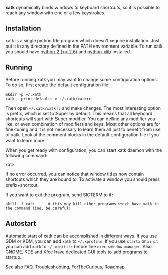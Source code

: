 **xatk** dynamically binds windows to keyboard shortcuts, so it is
possible to reach any window with one or a few keystrokes.

## Installation ##

xatk is a single python file program which doesn't require installation. Just
put it in any directory defined in the PATH environment variable. To run xatk
you should have [python 2 (>= 2.6)](http://www.python.org) and
[python-xlib](http://python-xlib.sourceforge.net/) installed.

## Running ##

Before running xatk you may want to change some configuration options. To do
so, first create the default configuration file:

```
mkdir -p ~/.xatk
xatk --print-defaults > ~/.xatk/xatkrc
```

Then open `~/.xatk/xatkrc` and make changes. The most interesting option is
prefix, which is set to Super by default. This means that all keyboard shortcuts
will start with Super modifier. You can define any modifier you like, or even
combination of modifiers and keys. Most other options are for fine-tuning and it
is not necessary to learn them all just to benefit from use of xatk. Look at the
comment blocks in the default configuration file if you want to learn more.

When you get ready with configuration, you can start xatk daemon with the following
command:

```
xatk
```

If no error occurred, you can notice that window titles now contain shortcuts
which they are bound to. To activate a window you should press prefix+shortcut.

If you want to exit the program, send SIGTERM to it:

```
pkill -f xatk      # this may kill other programs which have xatk in the command line, be careful!
```

## Autostart ##

Automatic start of xatk can be accomplished in different ways. If you use GDM or
KDM, you can add `xatk` to `~/.xprofile`. If you use `startx` or `xinit` you can
add `xatk` to `~/.xinitirc` before line `exec window-manager`. Also GNOME, KDE
and Xfce have dedicated GUI tools to add programs to startup.

See also [FAQ](FAQ.md), [Troubleshooting](Troubleshooting.md), [ForTheCurious](ForTheCurious.md), [Roadmap](Roadmap.md).